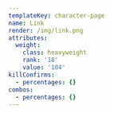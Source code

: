 ```yaml
---
templateKey: character-page
name: Link
render: /img/link.png
attributes:
  weight:
    class: heavyweight
    rank: '18'
    value: '104'
killConfirms:
  - percentages: {}
combos:
  - percentages: {}
---
```


